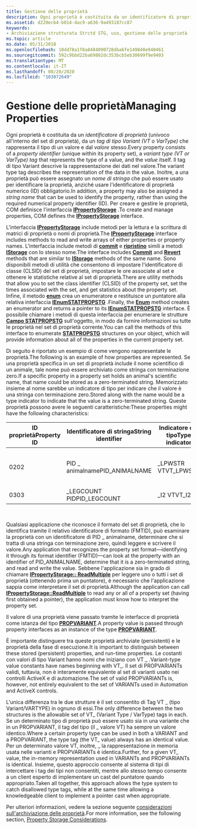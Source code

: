 ```yaml
---
title: Gestione delle proprietà
description: Ogni proprietà è costituita da un identificatore di proprietà (univoco all'interno del set di proprietà), da un tag di tipo Variant (VT o VarType) che rappresenta il tipo di un valore e dal valore stesso.
ms.assetid: d220ecb4-b014-4ac9-a636-9a493187cc87
keywords:
- Archiviazione strutturata Strctd STG, uso, gestione delle proprietà
ms.topic: article
ms.date: 05/31/2018
ms.openlocfilehash: 10dd78a1f8a8484090728dba6fe149840e940461
ms.sourcegitcommit: 592c9bbd22ba69802dc353bcb5eb30699f9e9403
ms.translationtype: MT
ms.contentlocale: it-IT
ms.lasthandoff: 08/20/2020
ms.locfileid: "103872649"
---
```

# <a name="managing-properties"></a><span data-ttu-id="4e0ac-104">Gestione delle proprietà</span><span class="sxs-lookup"><span data-stu-id="4e0ac-104">Managing Properties</span></span>

<span data-ttu-id="4e0ac-105">Ogni proprietà è costituita da un *identificatore di proprietà* (univoco all'interno del set di proprietà), da un *tag di tipo Variant (VT o VarType)* che rappresenta il tipo di un valore e dal *valore* stesso.</span><span class="sxs-lookup"><span data-stu-id="4e0ac-105">Every property consists of a *property identifier* (unique within its property set), a *variant type (VT or VarType) tag* that represents the type of a value, and the *value* itself.</span></span> <span data-ttu-id="4e0ac-106">Il tag di tipo Variant descrive la rappresentazione dei dati nel valore.</span><span class="sxs-lookup"><span data-stu-id="4e0ac-106">The variant type tag describes the representation of the data in the value.</span></span> <span data-ttu-id="4e0ac-107">Inoltre, a una proprietà può essere assegnato un *nome di stringa* che può essere usato per identificare la proprietà, anziché usare l'identificatore di proprietà numerico (ID) obbligatorio.</span><span class="sxs-lookup"><span data-stu-id="4e0ac-107">In addition, a property may also be assigned a *string name* that can be used to identify the property, rather than using the required numerical property identifier (ID).</span></span> <span data-ttu-id="4e0ac-108">Per creare e gestire le proprietà, COM definisce l'interfaccia [**IPropertyStorage**](/windows/desktop/api/Propidl/nn-propidl-ipropertystorage) .</span><span class="sxs-lookup"><span data-stu-id="4e0ac-108">To create and manage properties, COM defines the [**IPropertyStorage**](/windows/desktop/api/Propidl/nn-propidl-ipropertystorage) interface.</span></span>

<span data-ttu-id="4e0ac-109">L'interfaccia [**IPropertyStorage**](/windows/desktop/api/Propidl/nn-propidl-ipropertystorage) include metodi per la lettura e la scrittura di matrici di proprietà o nomi di proprietà.</span><span class="sxs-lookup"><span data-stu-id="4e0ac-109">The [**IPropertyStorage**](/windows/desktop/api/Propidl/nn-propidl-ipropertystorage) interface includes methods to read and write arrays of either properties or property names.</span></span> <span data-ttu-id="4e0ac-110">L'interfaccia include metodi di [**commit**](/windows/desktop/api/Propidl/nf-propidl-ipropertystorage-commit) e [**ripristino**](/windows/desktop/api/Propidl/nf-propidl-ipropertystorage-revert) simili a metodi [**IStorage**](/windows/desktop/api/Objidl/nn-objidl-istorage) con lo stesso nome.</span><span class="sxs-lookup"><span data-stu-id="4e0ac-110">The interface includes [**Commit**](/windows/desktop/api/Propidl/nf-propidl-ipropertystorage-commit) and [**Revert**](/windows/desktop/api/Propidl/nf-propidl-ipropertystorage-revert) methods that are similar to [**IStorage**](/windows/desktop/api/Objidl/nn-objidl-istorage) methods of the same name.</span></span> <span data-ttu-id="4e0ac-111">Sono disponibili metodi di utilità che consentono di impostare l'identificatore di classe (CLSID) del set di proprietà, impostare le ore associate al set e ottenere le statistiche relative al set di proprietà.</span><span class="sxs-lookup"><span data-stu-id="4e0ac-111">There are utility methods that allow you to set the class identifier (CLSID) of the property set, set the times associated with the set, and get statistics about the property set.</span></span> <span data-ttu-id="4e0ac-112">Infine, il metodo [**enum**](/windows/desktop/api/Propidl/nf-propidl-ipropertystorage-enum) crea un enumeratore e restituisce un puntatore alla relativa interfaccia [**IEnumSTATPROPSTG**](/windows/win32/api/propidlbase/nn-propidlbase-ienumstatpropstg) .</span><span class="sxs-lookup"><span data-stu-id="4e0ac-112">Finally, the [**Enum**](/windows/desktop/api/Propidl/nf-propidl-ipropertystorage-enum) method creates an enumerator and returns a pointer to its [**IEnumSTATPROPSTG**](/windows/win32/api/propidlbase/nn-propidlbase-ienumstatpropstg) interface.</span></span> <span data-ttu-id="4e0ac-113">È possibile chiamare i metodi di questa interfaccia per enumerare le strutture [**Campo STATPROPSTG**](/windows/win32/api/propidlbase/nn-propidlbase-ienumstatpropstg) sull'oggetto, in modo da fornire informazioni su tutte le proprietà nel set di proprietà corrente.</span><span class="sxs-lookup"><span data-stu-id="4e0ac-113">You can call the methods of this interface to enumerate [**STATPROPSTG**](/windows/win32/api/propidlbase/nn-propidlbase-ienumstatpropstg) structures on your object, which will provide information about all of the properties in the current property set.</span></span>

<span data-ttu-id="4e0ac-114">Di seguito è riportato un esempio di come vengono rappresentate le proprietà.</span><span class="sxs-lookup"><span data-stu-id="4e0ac-114">The following is an example of how properties are represented.</span></span> <span data-ttu-id="4e0ac-115">Se una proprietà specifica in un set di proprietà include il nome scientifico di un animale, tale nome può essere archiviato come stringa con terminazione zero.</span><span class="sxs-lookup"><span data-stu-id="4e0ac-115">If a specific property in a property set holds an animal's scientific name, that name could be stored as a zero-terminated string.</span></span> <span data-ttu-id="4e0ac-116">Memorizzato insieme al nome sarebbe un indicatore di tipo per indicare che il valore è una stringa con terminazione zero.</span><span class="sxs-lookup"><span data-stu-id="4e0ac-116">Stored along with the name would be a type indicator to indicate that the value is a zero-terminated string.</span></span> <span data-ttu-id="4e0ac-117">Queste proprietà possono avere le seguenti caratteristiche:</span><span class="sxs-lookup"><span data-stu-id="4e0ac-117">These properties might have the following characteristics:</span></span>



| <span data-ttu-id="4e0ac-118">ID proprietà</span><span class="sxs-lookup"><span data-stu-id="4e0ac-118">Property ID</span></span> | <span data-ttu-id="4e0ac-119">Identificatore di stringa</span><span class="sxs-lookup"><span data-stu-id="4e0ac-119">String identifier</span></span> | <span data-ttu-id="4e0ac-120">Indicatore del tipo</span><span class="sxs-lookup"><span data-stu-id="4e0ac-120">Type indicator</span></span> | <span data-ttu-id="4e0ac-121">Valore rappresentato</span><span class="sxs-lookup"><span data-stu-id="4e0ac-121">Value represented</span></span>              |
|-------------|-------------------|----------------|--------------------------------|
| <span data-ttu-id="4e0ac-122">02</span><span class="sxs-lookup"><span data-stu-id="4e0ac-122">02</span></span>          | <span data-ttu-id="4e0ac-123">PID \_ animalname</span><span class="sxs-lookup"><span data-stu-id="4e0ac-123">PID\_ANIMALNAME</span></span>   | <span data-ttu-id="4e0ac-124">\_LPWSTR VT</span><span class="sxs-lookup"><span data-stu-id="4e0ac-124">VT\_LPWSTR</span></span>     | <span data-ttu-id="4e0ac-125">Stringa Unicode con terminazione zero</span><span class="sxs-lookup"><span data-stu-id="4e0ac-125">Zero-terminated Unicode string</span></span> |
| <span data-ttu-id="4e0ac-126">03</span><span class="sxs-lookup"><span data-stu-id="4e0ac-126">03</span></span>          | <span data-ttu-id="4e0ac-127">\_LEGCOUNT PID</span><span class="sxs-lookup"><span data-stu-id="4e0ac-127">PID\_LEGCOUNT</span></span>     | <span data-ttu-id="4e0ac-128">\_I2 VT</span><span class="sxs-lookup"><span data-stu-id="4e0ac-128">VT\_I2</span></span>         | <span data-ttu-id="4e0ac-129">WORD</span><span class="sxs-lookup"><span data-stu-id="4e0ac-129">WORD</span></span>                           |



 

<span data-ttu-id="4e0ac-130">Qualsiasi applicazione che riconosce il formato del set di proprietà, che lo identifica tramite il relativo identificatore di formato (FMTID), può esaminare la proprietà con un identificatore di PID \_ animalname, determinare che si tratta di una stringa con terminazione zero, quindi leggere e scrivere il valore.</span><span class="sxs-lookup"><span data-stu-id="4e0ac-130">Any application that recognizes the property set format—identifying it through its format identifier (FMTID)—can look at the property with an identifier of PID\_ANIMALNAME, determine that it is a zero-terminated string, and read and write the value.</span></span> <span data-ttu-id="4e0ac-131">Sebbene l'applicazione sia in grado di chiamare [**IPropertyStorage:: ReadMultiple**](/windows/desktop/api/Propidl/nf-propidl-ipropertystorage-readmultiple) per leggere uno o tutti i set di proprietà (ottenendo prima un puntatore), è necessario che l'applicazione sappia come interpretare il set di proprietà.</span><span class="sxs-lookup"><span data-stu-id="4e0ac-131">Although the application can call [**IPropertyStorage::ReadMultiple**](/windows/desktop/api/Propidl/nf-propidl-ipropertystorage-readmultiple) to read any or all of a property set (having first obtained a pointer), the application must know how to interpret the property set.</span></span>

<span data-ttu-id="4e0ac-132">Il valore di una proprietà viene passato tramite le interfacce di proprietà come istanza del tipo [**PROPVARIANT**](/windows/win32/api/propidlbase/ns-propidlbase-propvariant).</span><span class="sxs-lookup"><span data-stu-id="4e0ac-132">A property value is passed through property interfaces as an instance of the type [**PROPVARIANT**](/windows/win32/api/propidlbase/ns-propidlbase-propvariant).</span></span>

<span data-ttu-id="4e0ac-133">È importante distinguere tra queste proprietà archiviate (persistenti) e le proprietà della fase di esecuzione.</span><span class="sxs-lookup"><span data-stu-id="4e0ac-133">It is important to distinguish between these stored (persistent) properties, and run-time properties.</span></span> <span data-ttu-id="4e0ac-134">Le costanti con valori di tipo Variant hanno nomi che iniziano con VT \_ .</span><span class="sxs-lookup"><span data-stu-id="4e0ac-134">Variant-type value constants have names beginning with VT\_.</span></span> <span data-ttu-id="4e0ac-135">Il set di PROPVARIANTs validi, tuttavia, non è interamente equivalente al set di varianti usato nei controlli ActiveX e di automazione.</span><span class="sxs-lookup"><span data-stu-id="4e0ac-135">The set of valid PROPVARIANTs is, however, not entirely equivalent to the set of VARIANTs used in Automation and ActiveX controls.</span></span>

<span data-ttu-id="4e0ac-136">L'unica differenza tra le due strutture è il set consentito di Tag VT \_ (tipo Variant/VARTYPE) in ognuno di essi.</span><span class="sxs-lookup"><span data-stu-id="4e0ac-136">The only difference between the two structures is the allowable set of VT\_ (Variant Type / VarType) tags in each.</span></span> <span data-ttu-id="4e0ac-137">Se un determinato tipo di proprietà può essere usato sia in una variante che in un PROPVARIANT, il tag del tipo (il \_ valore VT) ha sempre un valore identico.</span><span class="sxs-lookup"><span data-stu-id="4e0ac-137">Where a certain property type can be used in both a VARIANT and a PROPVARIANT, the type tag (the VT\_ value) always has an identical value.</span></span> <span data-ttu-id="4e0ac-138">Per un determinato valore VT, inoltre, \_ la rappresentazione in memoria usata nelle varianti e PROPVARIANTs è identica.</span><span class="sxs-lookup"><span data-stu-id="4e0ac-138">Further, for a given VT\_ value, the in-memory representation used in VARIANTs and PROPVARIANTs is identical.</span></span> <span data-ttu-id="4e0ac-139">Insieme, questo approccio consente al sistema di tipi di intercettare i tag dei tipi non consentiti, mentre allo stesso tempo consente a un client esperto di implementare un cast del puntatore quando appropriato.</span><span class="sxs-lookup"><span data-stu-id="4e0ac-139">Taken all together, this approach allows the type system to catch disallowed type tags, while at the same time allowing a knowledgeable client to implement a pointer cast when appropriate.</span></span>

<span data-ttu-id="4e0ac-140">Per ulteriori informazioni, vedere la sezione seguente [considerazioni sull'archiviazione delle proprietà](property-storage-considerations.md).</span><span class="sxs-lookup"><span data-stu-id="4e0ac-140">For more information, see the following section, [Property Storage Considerations](property-storage-considerations.md).</span></span>

 

 